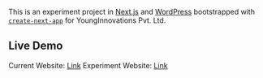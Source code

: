 This is an experiment project in [Next.js](https://nextjs.org/) and [WordPress](https://wordpress.org/) bootstrapped with [`create-next-app`](https://github.com/vercel/next.js/tree/canary/packages/create-next-app) for YoungInnovations Pvt. Ltd.

## Live Demo

Current Website: [Link](https://younginnovations.com.np/)
Experiment Website: [Link](https://yipl-nextjs.vercel.app/)
